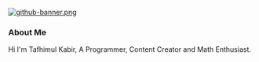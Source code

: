 [![github-banner.png](https://i.postimg.cc/MKQbxnGv/github-banner.png)](https://postimg.cc/CzwfsLkg)

<!--
### Hi I'm Tafhimul Kabir, A Programmer, Content Creator and Math Enthusiast.
-->

### About Me
Hi I'm Tafhimul Kabir, A Programmer, Content Creator and Math Enthusiast.

<!--
**tafhimulkabir/tafhimulkabir** is a ✨ _special_ ✨ repository because its `README.md` (this file) appears on your GitHub profile.

Here are some ideas to get you started:

- 🔭 I’m currently working on ...
- 🌱 I’m currently learning ...
- 👯 I’m looking to collaborate on ...
- 🤔 I’m looking for help with ...
- 💬 Ask me about ...
- 📫 How to reach me: ...
- 😄 Pronouns: ...
- ⚡ Fun fact: ...
-->
